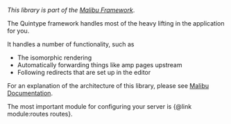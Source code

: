 _This library is part of the [Malibu Framework](https://developers.quintype.com/malibu)_.

The Quintype framework handles most of the heavy lifting in the application for you.

It handles a number of functionality, such as

- The isomorphic rendering
- Automatically forwarding things like amp pages upstream
- Following redirects that are set up in the editor

For an explanation of the architecture of this library, please see [Malibu Documentation](https://developers.quintype.com/malibu/isomorphic-rendering).

The most important module for configuring your server is {@link module:routes routes}.
